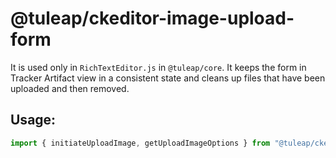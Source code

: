 # @tuleap/ckeditor-image-upload-form

It is used only in `RichTextEditor.js` in `@tuleap/core`. It keeps the form in Tracker Artifact view in a consistent
state and cleans up files that have been uploaded and then removed.

## Usage:

```javascript
import { initiateUploadImage, getUploadImageOptions } from "@tuleap/ckeditor-image-upload-form";
```
